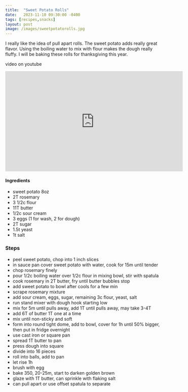 ```yaml
---
title:  "Sweet Potato Rolls"
date:   2023-11-10 09:30:00 -0400
tags: [recipes,snacks]
layout: post
image: /images/sweetpotatorolls.jpg
---
```


I really like the idea of pull apart rolls. The sweet potato adds really great flavor. Using the boiling water to mix with
flour makes the dough really fluffy. I will be baking these rolls for thanksgiving this year.

video on youtube
<iframe width="560" height="315" src="https://www.youtube.com/embed/0tGx7wqeJFs" title="YouTube video player" frameborder="0" allow="accelerometer; autoplay; clipboard-write; encrypted-media; gyroscope; picture-in-picture; web-share" allowfullscreen></iframe>


#### Ingredients
- sweet potato 8oz
- 2T rosemary
- 3 1/2c flour
- 11T butter
- 1/2c sour cream
- 3 eggs (1 for wash, 2 for dough)
- 2T sugar
- 1.5t yeast
- 1t salt

### Steps
- peel sweet potato, chop into 1 inch slices
- in sauce pan cover sweet potato with water, cook for 15m until tender
- chop rosemary finely
- pour 1/2c boiling water over 1/2c flour in mixing bowl, stir with spatula
- cook rosemary in 2T butter, fry until butter bubbles stop
- add sweet potato to bowl after cools for a few min
- scrape rosemary mixture
- add sour cream, eggs, sugar, remaining 3c flour, yeast, salt
- run stand mixer with dough hook starting low
- mix for 5m until pulls away, add 1T until pulls away, may take 3-4T
- add 6T of butter 1T one at a time
- mix until non-sticky and soft
- form into round tight dome, add to bowl, cover for 1h until 50% bigger, then put in fridge overnight
- use cast iron or square pan
- spread 1T butter to pan
- press dough into square
- divide into 16 pieces
- roll into balls, add to pan
- let rise 1h
- brush with egg
- bake 350, 20-25m, start to darken golden brown
- glaze with 1T butter, can sprinkle with flaking salt
- can pull apart or use offset spatula to separate
